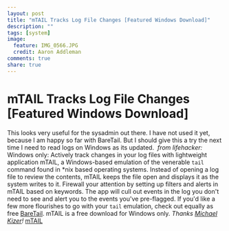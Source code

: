 ```yaml
---
layout: post
title: "mTAIL Tracks Log File Changes [Featured Windows Download]"
description: ""
tags: [system]
image:
  feature: IMG_0566.JPG
  credit: Aaron Addleman
comments: true
share: true
---
```


# mTAIL Tracks Log File Changes [Featured Windows Download]

<p>This looks very useful for the sysadmin out there. I have not used it yet, because I am happy so far with BareTail. But I should give this a try the next time I need to read logs on Windows as its updated.
<a title="2008-11-05_215806.jpg" href="http://www.flickr.com/photos/57848744@N00/3010068795/">
</a>
<a title="2008-11-05_215806.jpg" href="http://www.flickr.com/photos/57848744@N00/3010068795/"><img src="http://static.flickr.com/3233/3010068795_01d7c573a9_m.jpg" border="0" alt=""></a>
<span style="font-style: italic;">from lifehacker:</span>
Windows only: Actively track changes in your log files with lightweight application mTAIL, a Windows-based emulation of the venerable <code>tail</code> command found in *nix based operating systems. Instead of opening a log file to review the contents, mTAIL keeps the file open and displays it as the system writes to it. Firewall your attention by setting up filters and alerts in mTAIL based on keywords. The app will cull out events in the log you don't need to see and alert you to the events you've pre-flagged. If you'd like a few more flourishes to go with your <code>tail</code> emulation, check out equally as free <a href="http://lifehacker.com/5069938/baretail-displays-log-files-in-real-time">BareTail</a>. mTAIL is a free download for Windows only. <em>Thanks <a href="http://lifehacker.com/5069938/baretail-displays-log-files-in-real-time#c8685762">Michael Kizer</a>!</em>
<a href="http://ophilipp.free.fr/op_tail.htm">mTAIL</a>
<a title="2008-11-05_215806.jpg" href="http://www.flickr.com/photos/57848744@N00/3010068795/"></a></p>
